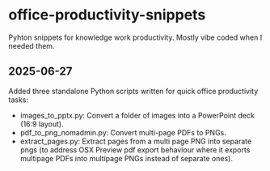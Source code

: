 # office-productivity-snippets
Pyhton snippets for knowledge work productivity. Mostly vibe coded when I needed them.

## 2025-06-27
Added three standalone Python scripts written for quick office productivity tasks:
* images_to_pptx.py: Convert a folder of images into a PowerPoint deck (16:9 layout).
* pdf_to_png_nomadmin.py: Convert multi-page PDFs to PNGs.
* extract_pages.py: Extract pages from a multi page PNG into separate pngs (to address OSX Preview pdf export behaviour where it exports multipage PDFs into multipage PNGs instead of separate ones).
